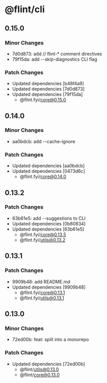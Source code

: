 # @flint/cli

## 0.15.0

### Minor Changes

- 7d0d873: add // flint-\* comment directives
- 79f15da: add --skip-diagnostics CLI flag

### Patch Changes

- Updated dependencies [b48f4a9]
- Updated dependencies [7d0d873]
- Updated dependencies [79f15da]
  - @flint.fyi/core@0.15.0

## 0.14.0

### Minor Changes

- aa0bdcb: add --cache-ignore

### Patch Changes

- Updated dependencies [aa0bdcb]
- Updated dependencies [0473d6c]
  - @flint.fyi/core@0.14.0

## 0.13.2

### Patch Changes

- 63b61e5: add --suggestions to CLI
- Updated dependencies [0b80834]
- Updated dependencies [63b61e5]
  - @flint.fyi/core@0.13.5
  - @flint.fyi/utils@0.13.2

## 0.13.1

### Patch Changes

- 9909b48: add README.md
- Updated dependencies [9909b48]
  - @flint.fyi/core@0.13.1
  - @flint.fyi/utils@0.13.1

## 0.13.0

### Minor Changes

- 72ed00b: feat: split into a monorepo

### Patch Changes

- Updated dependencies [72ed00b]
  - @flint/utils@0.13.0
  - @flint/core@0.13.0
